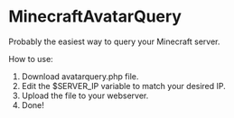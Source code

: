 MinecraftAvatarQuery
====================

Probably the easiest way to query your Minecraft server.

How to use:

1) Download avatarquery.php file.
2) Edit the $SERVER_IP variable to match your desired IP.
3) Upload the file to your webserver.
4) Done!

